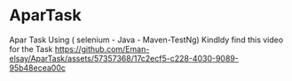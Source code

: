 # AparTask
 Apar Task Using ( selenium - Java - Maven-TestNg)
Kindldy find this video for the Task 
https://github.com/Eman-elsay/AparTask/assets/57357368/17c2ecf5-c228-4030-9089-95b48ecea00c

